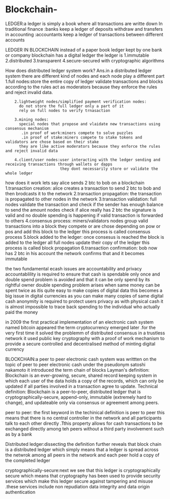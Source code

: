 # Blockchain-
LEDGER:a ledger is simply a book where all transactions are writte down 
       In traditional finance :banks keep a ledger of deposits withdraw and transfers 
       in accounting :accountants keep a ledger of transactions between different accounts

LEDGER IN BLOCKCHAIN 
instead of a paper book ledger kept by one bank or company blockchain has a digital ledger 
the ledger is 
        1.immutable
        2.distributed
        3.transparent
        4.secure-secured with cryptographic algorithms

How does distributed ledger system work?
Ans.in a distributed ledger system there are different kind of nodes and each node play a different part 
        1.full nodes:store the entire copy of ledger
          validate transactions and blocks according to the rules
          act as moderators because they enforce the rules and reject invalid data.

        2.lightweight nodes/simplified payment verification nodes:
          do not store the full ledger only a part of it 
          rely on full nodes to verify trnasaction 

        3.mining nodes:
          special nodes that propose and vlaidate new transactions using consensus mechanism
           .in proof of work:miners compete to solve puzzles
           .in proof of stake:miners compete to stake tokens and validators are chose based on their stake
          they are like active moderators because they enforce the rules and reject invalid data

        4.client/user nodes:user interacting with the ledger sending and receiving transactions through wallets or dapps
                            they dont necessarily store or validate the whole ledger



how does it work 
lets say alice sends 2  btc to bob on a blockchain 
1.transaction creation:
    alice creates a transaction to send 2 btc to bob and then brodcasts it to the network
2.transaction propagation:
    the transaction is propagated to other nodes in the network
3.transaction validation:
    full nodes validate the transaction and check if the sender has enough balance to send the amount
    nodes check if alice really has 2 btc the signature is valid and no double spending is happening 
    if valid transaction is forwarded to others
4.consensus process:
    miners/validators nodes group valid transactions into a block 
    they compete or are chose depending on pow or pos and add this block to the ledger 
    this process is called consensus process
5.block added to the ledger:
    once consesus is reached the block is added to the ledger
    all full nodes update their copy of the ledger 
    this process is called block propagation
6.transaction confirmation:
    bob now has 2 btc in his account
    the network confirms that and it becomes immutable 
    

the two fundamental ecash issues are accountability and privacy 
accountablility is required to ensure that cash is spendable only once and double spend problem is avoided and that it can be only spend by its rightful owner 
double spending problem arises when same money can be spent twice as itis quite easy to make copies of digital data this becomes a big issue in digital currencies as you can make many copies of same digital cash anonymity is required to protect users privacy as with physical cash it is almost impossible to trace back spending to the individual who actually paid the money

in 2009 the first practical implementation of an electronic cash system named bitcoin appeared the term cryptocurrency emerged later .for the very first time it solved the problemm of distributed consensus in a trustless network it used public key cryptography with a proof of work mechanism to provide a secure controlled and decentralised method of minting digital currency 

BLOCKCHAIN:a peer to peer electronic cash system was writtten on the topic of peer to peer electronic cash under the pseudonym satoshi nakamoto it introduced the term chain of blocks 
Layman's definition: Blockchain is an ever-growing, secure, shared record keeping system in which each user of the data holds a copy of the
                     records, which can only be updated if all parties involved in a transaction agree to update.
Technical definition: Blockchain is a peer-to-peer, distributed ledger that is cryptographically-secure, append-only, immutable (extremely hard to
                      change), and updateable only via consensus or agreement among peers.

peer to peer:
    the first keyword in the techinical definition is peer to peer this means that there is no central controller in the network and all participants talk to each other directly .Tthis property allows for cash transactions to be exchanged directly among teh peers without a third party involvement such as by a bank 

Distributed ledger:dissecting the definition further reveals that block chain is a distributed ledger which simply means that a ledger is spread across the netwrok among all peers in the network and each peer hold a copy of the completed ledger 

cryptographically-secure:next we see that this ledger is cryptographically secure which means that cryptography has been used to provide security services which make this ledger secure against tampering and misuse .these services include non repudiation data integrity and data origin authentication 

